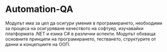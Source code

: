 # Automation-QA
Модулът има за цел да осигури умения в програмирането, необходими за процеса на осигуряване качеството на софтуер, изучавайки платформата .NET и езика C# в различни аспекти. Модулът обхваща основните принципи на програмирането, тестването, структурите от данни и концепциите на ООП.

